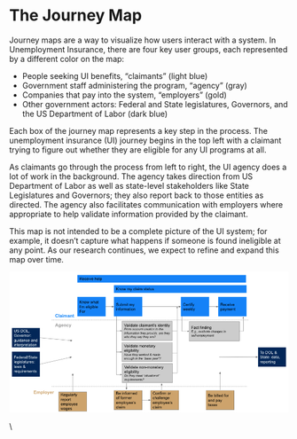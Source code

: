 # The Journey Map

Journey maps are a way to visualize how users interact with a system. In Unemployment Insurance, there are four key user groups, each represented by a different color on the map:

* People seeking UI benefits, “claimants” (light blue)
* Government staff administering the program, “agency” (gray)
* Companies that pay into the system, “employers” (gold)
* Other government actors: Federal and State legislatures, Governors, and the US Department of Labor (dark blue)

Each box of the journey map represents a key step in the process. The unemployment insurance (UI) journey begins in the top left with a claimant trying to figure out whether they are eligible for any UI programs at all. 

As claimants go through the process from left to right, the UI agency does a lot of work in the background. The agency takes direction from US Department of Labor as well as state-level stakeholders like State Legislatures and Governors; they also report back to those entities as directed. The agency also facilitates communication with employers where appropriate to help validate information provided by the claimant.

This map is not intended to be a complete picture of the UI system; for example, it doesn’t capture what happens if someone is found ineligible at any point. As our research continues, we expect to refine and expand this map over time.

![](<../../.gitbook/assets/Screen Shot 2021-04-17 at 12.39.36 PM.png>)

\
